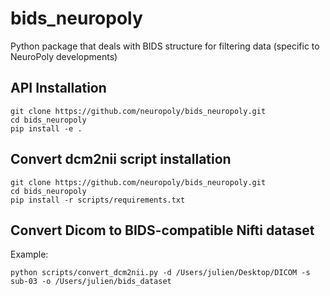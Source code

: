 # bids_neuropoly
Python package that deals with BIDS structure for filtering data (specific to NeuroPoly developments)

## API Installation
~~~
git clone https://github.com/neuropoly/bids_neuropoly.git
cd bids_neuropoly
pip install -e .
~~~

## Convert dcm2nii script installation
~~~
git clone https://github.com/neuropoly/bids_neuropoly.git
cd bids_neuropoly
pip install -r scripts/requirements.txt
~~~

## Convert Dicom to BIDS-compatible Nifti dataset
Example:
~~~
python scripts/convert_dcm2nii.py -d /Users/julien/Desktop/DICOM -s sub-03 -o /Users/julien/bids_dataset
~~~
